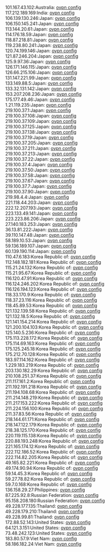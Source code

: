 101.167.43.102:Australia: [ovpn config](vpn/101_167_43_102.ovpn)  
117.212.189.169:India: [ovpn config](vpn/117_212_189_169.ovpn)  
106.139.130.246:Japan: [ovpn config](vpn/106_139_130_246.ovpn)  
106.150.145.241:Japan: [ovpn config](vpn/106_150_145_241.ovpn)  
113.144.20.61:Japan: [ovpn config](vpn/113_144_20_61.ovpn)  
114.176.18.59:Japan: [ovpn config](vpn/114_176_18_59.ovpn)  
118.87.218.81:Japan: [ovpn config](vpn/118_87_218_81.ovpn)  
119.238.80.241:Japan: [ovpn config](vpn/119_238_80_241.ovpn)  
120.74.199.146:Japan: [ovpn config](vpn/120_74_199_146.ovpn)  
121.87.246.204:Japan: [ovpn config](vpn/121_87_246_204.ovpn)  
125.9.97.36:Japan: [ovpn config](vpn/125_9_97_36.ovpn)  
126.171.146.115:Japan: [ovpn config](vpn/126_171_146_115.ovpn)  
126.66.215.106:Japan: [ovpn config](vpn/126_66_215_106.ovpn)  
131.147.221.99:Japan: [ovpn config](vpn/131_147_221_99.ovpn)  
133.149.88.5:Japan: [ovpn config](vpn/133_149_88_5.ovpn)  
133.32.131.142:Japan: [ovpn config](vpn/133_32_131_142.ovpn)  
153.207.208.236:Japan: [ovpn config](vpn/153_207_208_236.ovpn)  
175.177.49.46:Japan: [ovpn config](vpn/175_177_49_46.ovpn)  
1.21.119.235:Japan: [ovpn config](vpn/1_21_119_235.ovpn)  
219.100.37.1:Japan: [ovpn config](vpn/219_100_37_1.ovpn)  
219.100.37.108:Japan: [ovpn config](vpn/219_100_37_108.ovpn)  
219.100.37.109:Japan: [ovpn config](vpn/219_100_37_109.ovpn)  
219.100.37.125:Japan: [ovpn config](vpn/219_100_37_125.ovpn)  
219.100.37.138:Japan: [ovpn config](vpn/219_100_37_138.ovpn)  
219.100.37.19:Japan: [ovpn config](vpn/219_100_37_19.ovpn)  
219.100.37.205:Japan: [ovpn config](vpn/219_100_37_205.ovpn)  
219.100.37.211:Japan: [ovpn config](vpn/219_100_37_211.ovpn)  
219.100.37.213:Japan: [ovpn config](vpn/219_100_37_213.ovpn)  
219.100.37.22:Japan: [ovpn config](vpn/219_100_37_22.ovpn)  
219.100.37.4:Japan: [ovpn config](vpn/219_100_37_4.ovpn)  
219.100.37.50:Japan: [ovpn config](vpn/219_100_37_50.ovpn)  
219.100.37.58:Japan: [ovpn config](vpn/219_100_37_58.ovpn)  
219.100.37.67:Japan: [ovpn config](vpn/219_100_37_67.ovpn)  
219.100.37.7:Japan: [ovpn config](vpn/219_100_37_7.ovpn)  
219.100.37.90:Japan: [ovpn config](vpn/219_100_37_90.ovpn)  
219.98.4.4:Japan: [ovpn config](vpn/219_98_4_4.ovpn)  
221.118.44.203:Japan: [ovpn config](vpn/221_118_44_203.ovpn)  
222.12.207.193:Japan: [ovpn config](vpn/222_12_207_193.ovpn)  
223.133.49.141:Japan: [ovpn config](vpn/223_133_49_141.ovpn)  
223.223.86.206:Japan: [ovpn config](vpn/223_223_86_206.ovpn)  
27.140.183.253:Japan: [ovpn config](vpn/27_140_183_253.ovpn)  
36.13.81.222:Japan: [ovpn config](vpn/36_13_81_222.ovpn)  
39.110.147.48:Japan: [ovpn config](vpn/39_110_147_48.ovpn)  
58.189.10.53:Japan: [ovpn config](vpn/58_189_10_53.ovpn)  
59.136.189.107:Japan: [ovpn config](vpn/59_136_189_107.ovpn)  
60.139.190.114:Japan: [ovpn config](vpn/60_139_190_114.ovpn)  
110.47.6.183:Korea Republic of: [ovpn config](vpn/110_47_6_183.ovpn)  
112.148.182.181:Korea Republic of: [ovpn config](vpn/112_148_182_181.ovpn)  
115.21.24.132:Korea Republic of: [ovpn config](vpn/115_21_24_132.ovpn)  
115.21.95.67:Korea Republic of: [ovpn config](vpn/115_21_95_67.ovpn)  
116.120.47.91:Korea Republic of: [ovpn config](vpn/116_120_47_91.ovpn)  
116.124.246.202:Korea Republic of: [ovpn config](vpn/116_124_246_202.ovpn)  
116.126.194.123:Korea Republic of: [ovpn config](vpn/116_126_194_123.ovpn)  
118.33.170.9:Korea Republic of: [ovpn config](vpn/118_33_170_9.ovpn)  
118.37.23.116:Korea Republic of: [ovpn config](vpn/118_37_23_116.ovpn)  
118.45.89.53:Korea Republic of: [ovpn config](vpn/118_45_89_53.ovpn)  
121.132.139.58:Korea Republic of: [ovpn config](vpn/121_132_139_58.ovpn)  
121.132.18.5:Korea Republic of: [ovpn config](vpn/121_132_18_5.ovpn)  
121.141.154.214:Korea Republic of: [ovpn config](vpn/121_141_154_214.ovpn)  
121.200.104.103:Korea Republic of: [ovpn config](vpn/121_200_104_103.ovpn)  
125.140.5.236:Korea Republic of: [ovpn config](vpn/125_140_5_236.ovpn)  
175.113.228.172:Korea Republic of: [ovpn config](vpn/175_113_228_172.ovpn)  
175.114.69.163:Korea Republic of: [ovpn config](vpn/175_114_69_163.ovpn)  
175.125.245.18:Korea Republic of: [ovpn config](vpn/175_125_245_18.ovpn)  
175.212.70.128:Korea Republic of: [ovpn config](vpn/175_212_70_128.ovpn)  
183.97.114.162:Korea Republic of: [ovpn config](vpn/183_97_114_162.ovpn)  
1.229.183.219:Korea Republic of: [ovpn config](vpn/1_229_183_219.ovpn)  
203.130.182.29:Korea Republic of: [ovpn config](vpn/203_130_182_29.ovpn)  
210.108.251.37:Korea Republic of: [ovpn config](vpn/210_108_251_37.ovpn)  
211.117.161.2:Korea Republic of: [ovpn config](vpn/211_117_161_2.ovpn)  
211.192.191.218:Korea Republic of: [ovpn config](vpn/211_192_191_218.ovpn)  
211.194.108.68:Korea Republic of: [ovpn config](vpn/211_194_108_68.ovpn)  
211.214.148.219:Korea Republic of: [ovpn config](vpn/211_214_148_219.ovpn)  
211.217.153.222:Korea Republic of: [ovpn config](vpn/211_217_153_222.ovpn)  
211.224.156.100:Korea Republic of: [ovpn config](vpn/211_224_156_100.ovpn)  
211.37.83.56:Korea Republic of: [ovpn config](vpn/211_37_83_56.ovpn)  
218.144.61.171:Korea Republic of: [ovpn config](vpn/218_144_61_171.ovpn)  
218.147.122.179:Korea Republic of: [ovpn config](vpn/218_147_122_179.ovpn)  
218.38.125.170:Korea Republic of: [ovpn config](vpn/218_38_125_170.ovpn)  
220.119.115.138:Korea Republic of: [ovpn config](vpn/220_119_115_138.ovpn)  
220.88.193.248:Korea Republic of: [ovpn config](vpn/220_88_193_248.ovpn)  
221.165.174.12:Korea Republic of: [ovpn config](vpn/221_165_174_12.ovpn)  
222.112.186.52:Korea Republic of: [ovpn config](vpn/222_112_186_52.ovpn)  
222.114.82.205:Korea Republic of: [ovpn config](vpn/222_114_82_205.ovpn)  
49.165.82.221:Korea Republic of: [ovpn config](vpn/49_165_82_221.ovpn)  
49.174.90.94:Korea Republic of: [ovpn config](vpn/49_174_90_94.ovpn)  
59.14.45.3:Korea Republic of: [ovpn config](vpn/59_14_45_3.ovpn)  
59.27.78.82:Korea Republic of: [ovpn config](vpn/59_27_78_82.ovpn)  
59.7.0.168:Korea Republic of: [ovpn config](vpn/59_7_0_168.ovpn)  
136.158.29.27:Philippines: [ovpn config](vpn/136_158_29_27.ovpn)  
87.225.92.8:Russian Federation: [ovpn config](vpn/87_225_92_8.ovpn)  
95.158.208.180:Russian Federation: [ovpn config](vpn/95_158_208_180.ovpn)  
49.228.177.135:Thailand: [ovpn config](vpn/49_228_177_135.ovpn)  
49.228.179.210:Thailand: [ovpn config](vpn/49_228_179_210.ovpn)  
49.228.99.81:Thailand: [ovpn config](vpn/49_228_99_81.ovpn)  
172.88.52.143:United States: [ovpn config](vpn/172_88_52_143.ovpn)  
64.121.3.151:United States: [ovpn config](vpn/64_121_3_151.ovpn)  
73.48.242.123:United States: [ovpn config](vpn/73_48_242_123.ovpn)  
183.80.57.9:Viet Nam: [ovpn config](vpn/183_80_57_9.ovpn)  
58.186.182.24:Viet Nam: [ovpn config](vpn/58_186_182_24.ovpn)  
